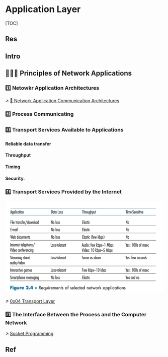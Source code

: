 # Application Layer

[TOC]



## Res


## Intro


## 🧑🏽‍🏫 Principles of Network Applications
### 1️⃣ Netowkr Application Architectures

↗ [🗽 Network Application Communication Architectures](🗽%20Network%20Application%20Communication%20Architectures.md)


### 2️⃣ Process Communicating


### 3️⃣ Transport Services Available to Applications
#### Reliable data transfer

#### Throughput

#### Timing

#### Security.


### 4️⃣ Transport Services Provided by the Internet
![](../../../../../Assets/Pics/Screenshot%202023-04-12%20at%2012.15.01%20PM.png)

↗ [0x04 Transport Layer](../0x04%20Transport%20Layer/0x04%20Transport%20Layer.md)


### 5️⃣ The Interface Between the Process and the Computer Network

↗ [Socket Programming](../Socket%20Programming/Socket%20Programming.md)



## Ref
